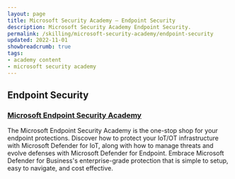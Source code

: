 ```yaml
---
layout: page
title: Microsoft Security Academy — Endpoint Security
description: Microsoft Security Academy Endpoint Security.
permalink: /skilling/microsoft-security-academy/endpoint-security
updated: 2022-11-01
showbreadcrumb: true
tags: 
- academy content
- microsoft security academy
---
```


## Endpoint Security

### [Microsoft Endpoint Security Academy](/PartnerResources/skilling/microsoft-security-academy/endpoint-academy)
The Microsoft Endpoint Security Academy is the one-stop shop for your endpoint protections. Discover how to protect your IoT/OT infrastructure with Microsoft Defender for IoT, along with how to manage threats and evolve defenses with Microsoft Defender for Endpoint. Embrace Microsoft Defender for Business's enterprise-grade protection that is simple to setup, easy to navigate, and cost effective.